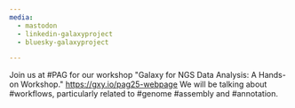 ```yaml
---
media:
  - mastodon
  - linkedin-galaxyproject
  - bluesky-galaxyproject

---
```

Join us at #PAG for our workshop "Galaxy for NGS Data Analysis: A Hands-on
Workshop." https://gxy.io/pag25-webpage We will be talking about #workflows, particularly
related to #genome #assembly and #annotation.

